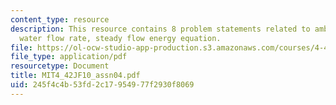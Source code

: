 ```yaml
---
content_type: resource
description: This resource contains 8 problem statements related to ambient temperature,
  water flow rate, steady flow energy equation.
file: https://ol-ocw-studio-app-production.s3.amazonaws.com/courses/4-42j-fundamentals-of-energy-in-buildings-fall-2010/245f4c4b53fd2c17954977f2930f8069_MIT4_42JF10_assn04.pdf
file_type: application/pdf
resourcetype: Document
title: MIT4_42JF10_assn04.pdf
uid: 245f4c4b-53fd-2c17-9549-77f2930f8069
---
```

